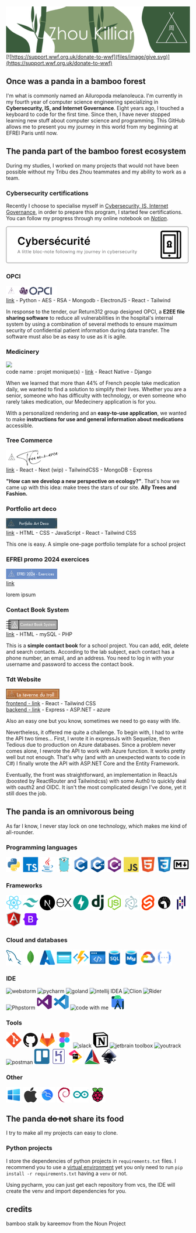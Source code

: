 ![](files/image/head.svg)
[![https://support.wwf.org.uk/donate-to-wwf](files/image/give.svg)](https://support.wwf.org.uk/donate-to-wwf)
## Once was a panda in a bamboo forest
I'm what is commonly named an Ailuropoda melanoleuca. I'm currently in my fourth year of computer science engineering specializing in **Cybersecurity, IS, and Internet Governance**. Eight years ago, I touched a keyboard to code for the first time. Since then, I have never stopped learning new stuff about computer science and programming. This GitHub allows me to present you my journey in this world from my beginning at EFREI Paris until now.

## The panda part of the bamboo forest ecosystem
During my studies, I worked on many projects that would not have been possible without my Tribu des Zhou teammates and my ability to work as a team.

### Cybersecurity certifications
Recently I choose to specialise myself in [Cybersecurity, IS, Internet Governance](https://eng.efrei.fr/graduate-programs/information-systems-security/), in order to prepare this program, I started few certifications. You can follow my progress through my online notebook on _[Notion](https://zhou-efr.notion.site/Cybers-curit-b5e0009d00ed4d7b842a009cbcb98c00)_. 

<a href="https://zhou-efr.notion.site/Cybers-curit-b5e0009d00ed4d7b842a009cbcb98c00"><img src="./files/image/c.png" style="height: 100px;object-fit: contain;" alt="A little bloc-note following my journey in cybersecurity"/></a>

### OPCI
<a href="https://github.com/zhou-efr/OPCI-copy"><img src="files/projectsIcons/OPCI.png" style="height: 28px"/></a> <br/>
[link](https://github.com/zhou-efr/OPCI-copy) - Python - AES - RSA - Mongodb - ElectronJS - React - Tailwind

In response to the tender, our Return312 group designed OPCI, a **E2EE file sharing software** to reduce all vulnerabilities in the hospital's internal system by using a combination of several methods to ensure maximum security of confidential patient information during data transfer. The software must also be as easy to use as it is agile.

### Medicinery
[![](https://img.shields.io/static/v1?message=Medicinery&logo=data%3Aimage%2Fpng%3Bbase64%2CiVBORw0KGgoAAAANSUhEUgAAAGQAAABkCAYAAABw4pVUAAAIYElEQVR42u2dA5QjSRjHe23veTJn361tnX3r3bMRnG3b9t3atm2MbdtMJv9733tT89KDTCap9KRq%2Bvfet67g%2B2193YXuVtwFQGsAYwDEQocRW52T1ooWAKCYCsCOxtCxV%2BeqlbdkPA130THyFOEHwAodT6EcGjyVYYYOb8zuypgHHW8xT5fhg1JEK1N6%2BQJggKSkZmbi1S%2B%2BwfDpc9B1wHAol12rirNGTsANDz%2BBnxcthdVmg4b4ORNihUQUl5Zi8v2PUMKbHB2uGYTnPv4cGmBtSIYRkpBfWAj%2FCddTYrnErY8btR2nAGgFSZh8%2F8OURO7R6vJ%2BWLJhM7yISshUCE5JaRnaXz2IkufVGHDHNHiJqQpD9LmpkKgYSpZm0anfEHgBu%2BOsrbAER0ZpKENdwux2OzjThoSMgaBk5%2BVRcpotuvQfxlvKWEXU9QxbVRUlpdnj9idM4EicAkEZN%2FcBnxBCcejUafBCSCEB4RGUCJ%2BKKk6lS9FLFZ%2F49t%2F5LVPIpPvYwM%2Fngg7wLUtIcnqGz8qgOBYc0rKE%2BLIMiu6DRrYcIRPVpUrasqXoA0C%2BQTPN0gtpe9UAYYQsWLteaiG0FiGMDIqxc%2B6XV0hRSYlQMijaXTVQXiEdrhksnBAKKYU88MqbvpJgXUhuQaGwMtpdLWHJ6jZwhLBCxs99UC4hL332lbAyKBZv2CSPkKzcXIFlsIFhkTxC%2Bg4b6yuJ1adOPvn1T%2BFl9Bk2Ro7JxZy8fE0T9873P2HF1u3cXzcwIlIOIX2Hj9NMxouffQnG3cZn9QWq2vy%2BdLnbCbjraUuT%2Fv3jb70HRhXnpeB5a9aJv4RbXFLqdgJoo8P2g4dd%2FvczLC%2FAka%2F%2Fmce%2Fd4guZNmmLU3%2B4n5jp8Bms4HoMmCYS22m3P8IatOKo4ygyCh5tgGVVVSgc7%2BhLn3xPUePg5GT79qJwLCpc8A4Mm8piAMnT%2FPfKCeykCqrDZYuBtbN6Wda2HH6xanmO%2FKgC5OPV998Jxg%2F3DST3ggE7ZLnX6oEFvJMt%2FNh6nAuBRYbX1Z9qV5DRqm%2B8Ls%2F%2FAyGtbyCCWw0UZdMuRmMP2c%2FhjcvHgwiPSuLm4wDJ0%2BBEFpI7KFjJEIV5s5%2BKMnNA2PBug3oeO0QFBYXg7Hh3c%2Bx4oW3QRwNDHKaqIsm3wTGoqdfovcAY8T0uVxkTLj3IRAiC6H%2F2WoZ6qDk1SkB5cUleKbbBaqktr6if4OJunDSjWCsee0DagdLF38QlVYrFxn0%2FoTwQl737%2B9UCIW503nIjksAcXLFupo%2Ff773JSCKihte1r1g4g1gbP74m5q2GVExID746VcuQrbsOyC%2BkMjd%2Byk5LscLfS9T%2Fb40vwDEHU%2Ba600SXeTJ2PXd76q26uOOZzF06iwQwgsxdzyPkuN2UEIbSup5YyeDceCP%2Bap227%2F6GcTxoBDPS9Xl%2FUAIL%2BTjIZM9krH10%2B9BHAsMrpOkM0eOB%2BPI%2FGV12rLTZR69Y%2FX2neILidx9wCMZFLbKynqT2mvIaOo1dY43LL6acDuI8ooKj2Vcdv2tIIQXYuls8EjGGxcOqnezNd0eg10kE7xhW71ty6pX784eNZHHAFB8Id9Oudvj3pEdmwBixIya8QM6Xju4phRF7jlYb7vne10MBqdSJbaQmANHPZZBAbtdldS2Vw6ouTlMwomABtulhUaAmPnMix7JoLKoJYqvliqKXd%2F%2FAWLL%2FgM114ZbrVYQGRExjZ6VERyuHRRfyK9330dJ4XYwp%2BvBKTlMRn5KmtN2RxeuALFq2w6PZKzbsRuE0EKSA0O4yPig31jVMYCVqdKCQpfGLATdAoPDmENYIWyuikukBoeBGDZtDp22stneRtv9%2B4ARREFRsSe9g%2Ba9xBdCyeAipON5YLAZ38qycpfaUg8izp94gyrBPQaNRAcX10H%2BXbUWhNBCMqNjufWOnd%2F%2BCkcqSkpcavf2pcPqXMtO0%2FgxiUlgPPzaW05ldO4%2FFM2Jwq1UsbkqDlFls6mm300dXWuXeCoQBC2r0hnZb0uXqz4jI7egAD0Gj3JyjaDgQgLWbOYm4%2FPRNzv0jFKYO%2Fm51I5WIRmPvfkuHDm%2BZBXo37x09pVs9E7QPRVVMj7%2F8x8QYgvheCCnCNu2mx0zaGHJ5XYH%2F16I2kTvP1Jvz93z098OmyUKQBv1egweCUJ4IZnRcVyFsHX2Z7tf0KQ2jtAC1yvnXu30379m6IfinFzVHUxlEEIHUs8EcIiFjz8PoqK0FF%2BOu7VJbTd99DV8CYX%2FuEP7qCwvx38Pmtxq%2B2Lfy%2BQRUl5U3NwyPJ0zo2kYeYRE7GLr5GLGEvOrIKQR8ufsR4WV8VzPi0BIJeSls64UVkhBRqZ0QoSV8cfMR%2BAb6ELYLkY5hbx45hXCCSnMypZXyB8zHxZKxrfXTQUhrZDw7XuEkUHjFUJmITRzKoyQvORUcECfOuERn424AYT0QojXDP19XgjRYoSkhUX6tIyMyGj5hYhStj4fdROIliSEXW7sk0JobV5%2BIYL0kvijJyEiCjiRdDrIZ2R8MmQKRIXrI4%2F%2Bvd%2BolyoOjzwaw3MraXNPyeenpkNgxnJ%2FbB5JMbNlVY0j4dhpCE4brz1Y8vnel2oqI%2FFkIATH7vVHr34%2B5havi3imqz%2FbYC060xyFUHiF4I3b2XZQ7vHVhDsgEa04Pb5b%2B7UTujK3KDsHEmFqtgfcr3n9Q9rx4d4C05SpKKPyJBdWpSEA%2BEEjaKxw4M%2F5%2BOm2uXjNf0Cd5NPNZmgn%2FOpX30deUgokxqA4A4AZOlphUVwBwDx4G515CkMwKboMvXxpWKbckGLgcvalQzn0U3gBwAQddzEq3gBAKwDTXJr70rFX50rRBABtAIwFEAcdRlx1TtoobvI%2FxLhT%2BsiJUCYAAAAASUVORK5CYII%3D&labelColor=fff&color=1182c3&logoColor=white&label=%20&style=for-the-badge)](https://github.com/zhou-efr/projetmoniques) <br/>
code name : projet monique(s) - [link](https://github.com/zhou-efr/projetmoniques) - React Native - Django

When we learned that more than 44% of French people take medication daily, we wanted to find a solution to simplify their lives. Whether you are a senior, someone who has difficulty with technology, or even someone who rarely takes medication, our Medecinery application is for you.

With a personalized rendering and an **easy-to-use application**, we wanted to make **instructions for use and general information about medications** accessible.

### Tree Commerce
<a href="https://tree-commerce.ice-efrei.fr"><img src="files/projectsIcons/treecommerceShield.png" style="height: 42px"/></a> <br/>
[link](https://github.com/zhou-efr/tree-commerce) - React - Next (wip) - TailwindCSS - MongoDB - Express

**"How can we develop a new perspective on ecology?"**. That's how we came up with this idea: make trees the stars of our site. **Ally Trees and Fashion.**

### Portfolio art deco
<a href="https://zhou-efr.github.io/ArtDecoPortfolio/"><img src="https://raw.githubusercontent.com/zhou-efr/zhou-efr/main/files/projectsIcons/shield.png" style="height: 28px"/></a> <br/>
[link](https://github.com/zhou-efr/ArtDecoPortfolio) - HTML - CSS - JavaScript - React - Tailwind CSS

This one is easy. A simple one-page portfolio template for a school project

### EFREI promo 2024 exercices
<a href="https://github.com/zhou-efr/efrei-promo-2024-exercices"><img src="https://raw.githubusercontent.com/zhou-efr/zhou-efr/main/files/projectsIcons/efrei2024.png" style="height: 28px"/></a> <br/>
[link](https://github.com/zhou-efr/efrei-promo-2024-exercices)

lorem ipsum

### Contact Book System
<a href="https://github.com/zhou-efr/ContactBookSystem"><img src="https://raw.githubusercontent.com/zhou-efr/zhou-efr/3083184b4a6d53e13298abc3b6857522273220cb/files/projectsIcons/contactBookSystemShield.png" style="height: 28px"/></a> <br/>
[link](https://github.com/zhou-efr/ContactBookSystem) - HTML - mySQL - PHP

This is a **simple contact book** for a school project. You can add, edit, delete and search contacts. According to the lab subject, each contact has a phone number, an email, and an address. You need to log in with your username and password to access the contact book.

### Tdt Website
<a href="https://ambitious-dune-09528a410.1.azurestaticapps.net/"><img src="https://raw.githubusercontent.com/zhou-efr/zhou-efr/main/files/projectsIcons/shield_2.png" style="height: 28px"/></a> <br/>
[frontend - link](https://github.com/zhou-efr/tavendutroll) - React - Tailwind CSS   
[backend - link](https://github.com/zhou-efr/taverndutrollapi) - Express - ASP.NET - azure

Also an easy one but you know, sometimes we need to go easy with life.

Nevertheless, it offered me quite a challenge. To begin with, I had to write the API two times... First, I wrote it in expressJs with Sequelize, then Tedious due to production on Azure databases. Since a problem never comes alone, I rewrote the API to work with Azure function. It works pretty well but not enough. That's why (and with an unexpected wants to code in C#) I finally wrote the API with ASP.NET Core and the Entity Framework.

Eventually, the front was straightforward, an implementation in ReactJs (boosted by ReactRouter and Tailwindcss) with some Auth0 to quickly deal with oauth2 and OIDC. It isn't the most complicated design I've done, yet it still does the job.

## The panda is an omnivorous being
As far I know, I never stay lock on one technology, which makes me kind of all-rounder.

### Programming languages
<img src="https://raw.githubusercontent.com/devicons/devicon/master/icons/python/python-original.svg" style="height: 42px" alt="python"/> <img src="https://raw.githubusercontent.com/devicons/devicon/master/icons/typescript/typescript-original.svg" style="height: 42px" alt="typescript"/> <img src="https://raw.githubusercontent.com/devicons/devicon/master/icons/java/java-original.svg" style="height: 42px" alt="java"/> <img src="https://raw.githubusercontent.com/devicons/devicon/master/icons/go/go-original.svg" style="height: 42px" alt="golang"/> <img src="https://raw.githubusercontent.com/devicons/devicon/master/icons/c/c-original.svg" style="height: 42px" alt="C language"/> <img src="https://raw.githubusercontent.com/devicons/devicon/master/icons/cplusplus/cplusplus-original.svg" style="height: 42px" alt="C++ language"/> <img src="https://raw.githubusercontent.com/devicons/devicon/master/icons/csharp/csharp-original.svg" style="height: 42px" alt="C#"/> <img src="https://raw.githubusercontent.com/devicons/devicon/master/icons/javascript/javascript-original.svg" style="height: 42px" alt="Javascript"/> <img src="https://raw.githubusercontent.com/devicons/devicon/master/icons/html5/html5-original.svg" style="height: 42px" alt="html5"/> <img src="https://raw.githubusercontent.com/devicons/devicon/master/icons/css3/css3-original.svg" style="height: 42px" alt="CSS3"/> <img src="https://raw.githubusercontent.com/devicons/devicon/master/icons/markdown/markdown-original.svg" style="height: 42px" alt="markdown"/>

### Frameworks
<img src="https://raw.githubusercontent.com/devicons/devicon/master/icons/react/react-original.svg" style="height: 42px" alt="React"/> <img src="https://raw.githubusercontent.com/devicons/devicon/master/icons/tailwindcss/tailwindcss-plain.svg" style="height: 42px" alt="Tailwindcss"/> <img src="https://raw.githubusercontent.com/devicons/devicon/master/icons/nextjs/nextjs-original.svg" style="height: 42px" alt="Nextjs"/> <img src="https://raw.githubusercontent.com/devicons/devicon/master/icons/express/express-original.svg" style="height: 42px" alt="express"/> <img src="https://raw.githubusercontent.com/devicons/devicon/master/icons/fastapi/fastapi-original.svg" style="height: 42px" alt="fastapi"/> <img src="https://raw.githubusercontent.com/devicons/devicon/master/icons/django/django-plain.svg" style="height: 42px" alt="django"/> <img src="https://raw.githubusercontent.com/devicons/devicon/master/icons/nodejs/nodejs-original.svg" style="height: 42px" alt="nodejs"/> <img src="https://raw.githubusercontent.com/devicons/devicon/master/icons/electron/electron-original.svg" style="height: 42px" alt="ElectronJS"/> <img src="https://raw.githubusercontent.com/devicons/devicon/master/icons/svelte/svelte-original.svg" style="height: 42px" alt="svelte"/> <img src="https://raw.githubusercontent.com/devicons/devicon/master/icons/denojs/denojs-original.svg" style="height: 42px" alt="Deno"/> <img src="https://raw.githubusercontent.com/devicons/devicon/master/icons/pandas/pandas-original.svg" style="height: 42px" alt="pandas"/> <img src="https://raw.githubusercontent.com/devicons/devicon/master/icons/angularjs/angularjs-original.svg" style="height: 42px" alt="Angular"/> <img src="https://raw.githubusercontent.com/devicons/devicon/master/icons/bootstrap/bootstrap-original.svg" style="height: 42px" alt="bootstrap"/>

### Cloud and databases
<img src="https://raw.githubusercontent.com/devicons/devicon/master/icons/mysql/mysql-original.svg" style="height: 42px" alt="mysql"/> <img src="https://raw.githubusercontent.com/devicons/devicon/master/icons/mongodb/mongodb-original.svg" style="height: 42px" alt="Mongodb"/> <img src="https://raw.githubusercontent.com/devicons/devicon/master/icons/azure/azure-original.svg" style="height: 42px" alt="Azure"/> <img src="files/image/10087-icon-service-Storage-Accounts-(Classic).svg" style="height: 42px" alt="azure storage account"/> <img src="files/image/10029-icon-service-Function-Apps.svg" style="height: 42px" alt="azure functions"/> <img src="files/image/01007-icon-service-Static-Apps.svg" style="height: 42px" alt="azure static web app"/> <img src="files/image/10130-icon-service-SQL-Database.svg" style="height: 42px" alt="azure mssql database"/> <img src="files/image/10122-icon-service-Azure-Database-MySQL-Server.svg" style="height: 42px" alt="azure mysql database"/> <img src="https://raw.githubusercontent.com/devicons/devicon/master/icons/googlecloud/googlecloud-original.svg" style="height: 42px" alt="google cloud"/> <img src="files/image/cloud_functions.png" style="height: 42px" alt="google cloud function"/>

### IDE
<img src="https://resources.jetbrains.com/storage/products/company/brand/logos/WebStorm_icon.svg?_gl=1*123himk*_ga*MTg3Mzk3NjEwNy4xNjM1MzY1MDY1*_ga_9J976DJZ68*MTY1NzY2NTc5OC4xMC4xLjE2NTc2NjU4MDEuNTc." style="height: 42px" alt="webstorm"/> <img src="https://resources.jetbrains.com/storage/products/company/brand/logos/PyCharm_icon.svg?_gl=1*123himk*_ga*MTg3Mzk3NjEwNy4xNjM1MzY1MDY1*_ga_9J976DJZ68*MTY1NzY2NTc5OC4xMC4xLjE2NTc2NjU4MDEuNTc." style="height: 42px" alt="pycharm"/> <img src="https://resources.jetbrains.com/storage/products/company/brand/logos/GoLand_icon.svg?_gl=1*thpmur*_ga*MTg3Mzk3NjEwNy4xNjM1MzY1MDY1*_ga_9J976DJZ68*MTY1NzY2NTc5OC4xMC4xLjE2NTc2NjU4MDEuNTc." style="height: 42px" alt="goland"/> <img src="https://resources.jetbrains.com/storage/products/company/brand/logos/IntelliJ_IDEA_icon.svg?_gl=1*123himk*_ga*MTg3Mzk3NjEwNy4xNjM1MzY1MDY1*_ga_9J976DJZ68*MTY1NzY2NTc5OC4xMC4xLjE2NTc2NjU4MDEuNTc." style="height: 42px" alt="intellij IDEA"/> <img src="https://resources.jetbrains.com/storage/products/company/brand/logos/CLion_icon.svg?_gl=1*thpmur*_ga*MTg3Mzk3NjEwNy4xNjM1MzY1MDY1*_ga_9J976DJZ68*MTY1NzY2NTc5OC4xMC4xLjE2NTc2NjU4MDEuNTc." style="height: 42px" alt="Clion"/> <img src="https://resources.jetbrains.com/storage/products/company/brand/logos/Rider_icon.svg?_gl=1*123himk*_ga*MTg3Mzk3NjEwNy4xNjM1MzY1MDY1*_ga_9J976DJZ68*MTY1NzY2NTc5OC4xMC4xLjE2NTc2NjU4MDEuNTc." style="height: 42px" alt="Rider"/> <img src="https://resources.jetbrains.com/storage/products/company/brand/logos/PhpStorm_icon.svg?_gl=1*123himk*_ga*MTg3Mzk3NjEwNy4xNjM1MzY1MDY1*_ga_9J976DJZ68*MTY1NzY2NTc5OC4xMC4xLjE2NTc2NjU4MDEuNTc." style="height: 42px" alt="Phpstorm"/> <img src="https://raw.githubusercontent.com/devicons/devicon/master/icons/visualstudio/visualstudio-plain.svg" style="height: 42px" alt="visual studio"/> <img src="https://raw.githubusercontent.com/devicons/devicon/master/icons/vscode/vscode-original.svg" style="height: 42px" alt="visual studio code"/> <img src="https://resources.jetbrains.com/storage/products/company/brand/logos/CodeWithMe_icon.svg?_gl=1*thpmur*_ga*MTg3Mzk3NjEwNy4xNjM1MzY1MDY1*_ga_9J976DJZ68*MTY1NzY2NTc5OC4xMC4xLjE2NTc2NjU4MDEuNTc." style="height: 42px" alt="code with me"/> <img src="https://raw.githubusercontent.com/devicons/devicon/master/icons/androidstudio/androidstudio-original.svg" style="height: 42px" alt="android studio"/>

### Tools
<img src="https://raw.githubusercontent.com/devicons/devicon/master/icons/git/git-original.svg" style="height: 42px" alt="Git"/> <img src="https://raw.githubusercontent.com/devicons/devicon/master/icons/github/github-original.svg" style="height: 42px" alt="github"/> <img src="https://raw.githubusercontent.com/devicons/devicon/master/icons/gitlab/gitlab-original.svg" style="height: 42px" alt="gitlab"/> <img src="https://raw.githubusercontent.com/devicons/devicon/master/icons/figma/figma-original.svg" style="height: 42px" alt="Figma"/> <img src="https://upload.wikimedia.org/wikipedia/commons/d/d5/Slack_icon_2019.svg" style="height: 42px" alt="slack"/> <img src="files/image/notion-logo-1.svg" style="height: 42px" alt="notion"/> <img src="https://resources.jetbrains.com/storage/products/company/brand/logos/Toolbox_icon.svg?_gl=1*123himk*_ga*MTg3Mzk3NjEwNy4xNjM1MzY1MDY1*_ga_9J976DJZ68*MTY1NzY2NTc5OC4xMC4xLjE2NTc2NjU4MDEuNTc." style="height: 42px" alt="jetbrain toolbox"/> <img src="https://resources.jetbrains.com/storage/products/company/brand/logos/YouTrack_icon.svg?_gl=1*123himk*_ga*MTg3Mzk3NjEwNy4xNjM1MzY1MDY1*_ga_9J976DJZ68*MTY1NzY2NTc5OC4xMC4xLjE2NTc2NjU4MDEuNTc." style="height: 42px" alt="youtrack"/> <img src="https://camo.githubusercontent.com/93b32389bf746009ca2370de7fe06c3b5146f4c99d99df65994f9ced0ba41685/68747470733a2f2f7777772e766563746f726c6f676f2e7a6f6e652f6c6f676f732f676574706f73746d616e2f676574706f73746d616e2d69636f6e2e737667" style="height: 42px" alt="postman"/> <img src="https://raw.githubusercontent.com/devicons/devicon/master/icons/trello/trello-plain.svg" style="height: 42px" alt="trello"/> <img src="https://raw.githubusercontent.com/devicons/devicon/master/icons/heroku/heroku-original.svg" style="height: 42px" alt="heroku"/> <img src="https://raw.githubusercontent.com/devicons/devicon/master/icons/jetbrains/jetbrains-original.svg" style="height: 42px" alt="jetbrain"/> <img src="https://raw.githubusercontent.com/devicons/devicon/master/icons/cmake/cmake-original.svg" style="height: 42px" alt="cmake"/> <img src="https://raw.githubusercontent.com/devicons/devicon/master/icons/inkscape/inkscape-original.svg" style="height: 42px" alt="inkscape"/> 

### Other
<img src="files/image/icons8-windows-10.svg" style="height: 42px" alt="windows"/> <img src="files/image/mac_os.png" style="height: 42px" alt="MacOs"/> <img src="files/image/kali.png" style="height: 42px" alt="kali linux"/>  <img src="https://raw.githubusercontent.com/devicons/devicon/master/icons/debian/debian-original.svg" style="height: 42px" alt="linux - debian"/> <img src="https://raw.githubusercontent.com/devicons/devicon/master/icons/arduino/arduino-original.svg" style="height: 42px" alt="arduino"/> <img src="https://raw.githubusercontent.com/devicons/devicon/master/icons/raspberrypi/raspberrypi-original.svg" style="height: 42px" alt="raspberry"/> 

## The panda ~~do not~~ share its food
I try to make all my projects can easy to clone.
### Python projects
I store the dependencies of python projects in `requirements.txt` files. I recommend you to use a
[virtual environment](https://docs.python.org/fr/3/library/venv.html) yet you only need to run `pip install -r
requirements.txt` having a `venv` or not.

Using pycharm, you can just get each repository from vcs, the IDE will create the venv and import dependencies for you.

## credits
bamboo stalk by kareemov from the Noun Project
